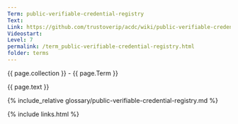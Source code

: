 ```yaml
---
Term: public-verifiable-credential-registry
Text: 
Link: https://github.com/trustoverip/acdc/wiki/public-verifiable-credential-registry.md
Videostart: 
Level: 7
permalink: /term_public-verifiable-credential-registry.html
folder: terms
---
```


{{ page.collection }} - {{ page.Term }}

   {{ page.text }}

{% include_relative glossary/public-verifiable-credential-registry.md %}

 {% include links.html %} 
